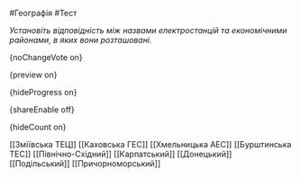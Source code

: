#Географія #Тест

*Установіть відповідність між назвами електростанцій та економічними районами, в яких вони розташовані.*

{noChangeVote on}

{preview on}

{hideProgress on}

{shareEnable off}

{hideCount on}

[[Зміївська ТЕЦ]]
[[Каховська ГЕС]]
[[Хмельницька АЕС]]
[[Бурштинська ТЕС]]
[[Північно-Східний]]
[[Карпатський]]
[[Донецький]]
[[Подільський]]
[[Причорноморський]]
